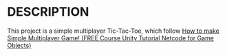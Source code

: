# DESCRIPTION
This project is a simple multiplayer Tic-Tac-Toe, which follow [How to make Simple Multiplayer Game! (FREE Course Unity Tutorial Netcode for Game Objects)]([https://www.youtube.com/watch?v=-jkT4oFi1vk](https://www.youtube.com/watch?v=YmUnXsOp_t0&list=PLzDRvYVwl53tjuYkhP0aTBEp4jtJfSFHP))
